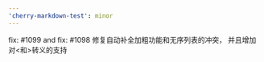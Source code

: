 ```yaml
---
'cherry-markdown-test': minor
---
```


fix: #1099 and fix: #1098 修复自动补全加粗功能和无序列表的冲突， 并且增加对\<和\>转义的支持

